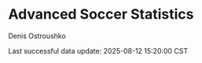 # Advanced Soccer Statistics
Denis Ostroushko

<!-- gfm -->

Last successful data update: 2025-08-12 15:20:00 CST
